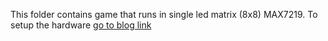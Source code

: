 This folder contains game that runs in single led matrix (8x8) MAX7219. To setup the hardware [go to blog link](http://andidinata.com/2017/08/project-little-gadget-esp8266/)
